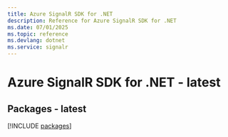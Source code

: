 ```yaml
---
title: Azure SignalR SDK for .NET
description: Reference for Azure SignalR SDK for .NET
ms.date: 07/01/2025
ms.topic: reference
ms.devlang: dotnet
ms.service: signalr
---
```

# Azure SignalR SDK for .NET - latest
## Packages - latest
[!INCLUDE [packages](signalr-index.md)]